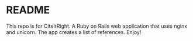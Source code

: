 # README

This repo is for CiteItRight. A Ruby on Rails web application that uses nginx and unicorn. The app creates a list of references. Enjoy!
